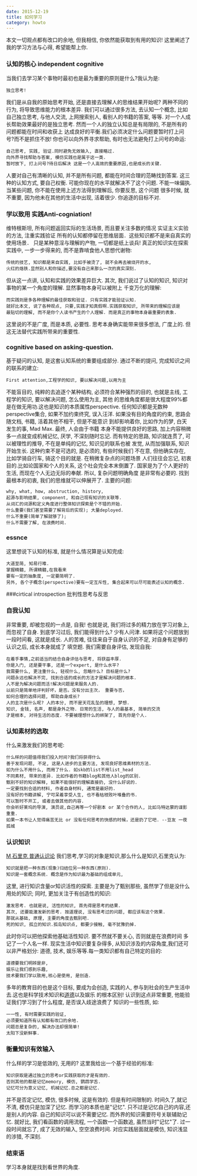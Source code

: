 ```yaml
---
date: 2015-12-19
title: 如何学习
category: howto
---
```

本文一切观点都有改口的余地, 但我相信, 你依然能获取到有用的知识!
这里阐述了我的学习方法与心得, 希望能帮上你.
### 认知的核心 independent cognitive
当我们去学习某个事物时最初也是最为重要的原则是什么?我认为是:

	独立思考!
我们是从自我的原始思考开始, 还是直接去理解人的思维结果开始呢?
两种不同的行为, 将导致思维能力的根本差异.
我们可以通过很多方法, 去认知一个概念, 比如自己独立思考, 与他人交流,
上网搜索别人, 看别人的书籍的答案, 等等. 
对一个人成长帮助效果最好的是独立思考.
然而一个人的独立认知总是有局限的, 不是所有的问题都能在时间和收获上
达成良好的平衡.我们必须决定什么问题要暂时打上问号?而不是抓住不放!
你也可以向外界寻求帮助, 有时也无法避免打上问号的命运:

	自己思考, 实践, 验证.同时避免无效输入, 直接略过.
	向外界寻找帮助与答案, 模仿实践也是属于这一类.
	暂时放下, 打上问号?待日后解决 这是一个人高效的重要原因,也是成长的关键.
人要对自己有清晰的认知, 并不是所有问题, 都能在时间合理的范畴找到答案.
这三种的认知方式, 要自己权衡. 可能你现在的水平就解决不了这个问题.
不能一味偏执. 当某些问题, 你不能在使用上述方法得到理解后, 你要反思, 这个问题
很多时候, 就不重要, 因为他未在其他的生活中出现, 活着很少. 你追逐的目标不对.
### 学以致用 实践Anti-cogniation!
维特根斯坦, 所有问题返回实际的生活场景, 而且要关注多数的情况
实证主义实验的方法, 注重实践验证
所有的认知都停留在思维层面．这些知识都不是来自真实的使用场景．
只是某种意淫与理解的产物, 一切都是纸上谈兵! 真正的知识实在探索实践中,
一步一步得来的, 而不是靠啃食他人思想代谢物:

	传统的技艺, 知识都是来自实践, 比如手被烫了, 就不会再去被烧开的水, 
	火红的烙铁.显然别人和你描述,要没有自己来那么一次的真实深刻. 　
但从这一点讲, 认知和实践的效果差异巨大.
其次, 我们说过了认知的知识, 知识对事物的某一个角度的理解. 显然事物本身可以被附上
千变万化的理解: 

	而实践则是多各种理解的最佳获取和验证. 只有实践才能验证认知.
	就好比本文, 说了各种观点, 只要,实践才知真假啊.实践获取知识, 所带来的理解应该是
	最贴切的理解, 而不是你个人读书产生的个人理解. 而是真正的事物本身最重要的表象.
这里说的不是广度, 而是本质, 必要性. 思考本身确实能带来很多想法, 广度上的.
但这无法替代实践所带来的重要性.
### cognitive based on asking-question.
基于疑问的认知, 是这套认知系统的重要组成部分.
通过不断的提问, 完成知识之间的联系的建立:

	First attention,工程学的知识, 要以解决问题,以用为主
不能盲目的, 纯粹的去追逐个某种结构, 必须符合某种强烈的目的,
也就是主线, 工程学的知识, 要以解决问题, 怎么使用为主, 其他
的思维角度都是很大程度99%都是在做无用功.这也是知识的本质属性perspective.
任何知识都是无数种perspective集合, 如果不加约束终究, 误入汪洋.
如果没有目的角度的约束, 思路会随文档, 书籍, 活着其他不相干, 但是不能意识
到却影响着你, 比如作为的梦, 白天发生的事, Mad Max. 最终, 人会由于书籍
本身不能提供良好的思路, 加上内容稍微多一点就变成机械记忆, 厌学, 不深刻随时忘记.
而有特定的思路, 知识就连贯了, 可以被理性的推导, 不在是单纯的记忆, 知识见的联系也被
发觉, 从而加强联系, 知识开始生长. 这种约束不是可选的, 是必须的, 有些时候我们
不在意, 但他确实存在, 比如学骑自行车, 骑这个目的就是. 在稍微复杂点的问题场景
人们往往会忘记, 初衷目的.比如论国家和个人的关系, 这个社会完全本末倒置了.
国家是为了个人更好的生活, 而现在个人无边无际的奉献. 所以, 复杂问题明确角度
是非常有必要的. 找到最根本的初衷, 我们的思维就可以伸展开了.
主要的问题:

	why, what, how, abstruction, history, 
	起源与影响结果, component, 和自己现有知识的关联等.
	从词汇的词源和定义角度进行整体知识探索是个不错的开始.
	什么重要(我们甚至需要了解背后的实现); 大量deployed. 
	什么不重要(简单了解就够了);
	什么不需要了解, 在浪费时间.
### essnce
这里想说下认知的标准, 就是什么情况算是认知完成:

	大道至简, 知易行难.
	掌握精髓, 所谓精髓,在我看来
	要有一定的抽象度, 一定要简明了.
	另外, 各个子概念(perspective)要有一定互斥性, 集合起来可以尽可能表述认知的概念.
###cirtical introspection 
批判性思考与反思
### 自我认知
非常重要, 却被忽视的一点是, 自我! 也就是说, 我们将过多的精力放在学习对象上,
而忽视了自身. 到底学习过后, 我们能得到什么? 少有人问津.
如果将这个问题放到一段时间看, 这就是成长.
人的苦难, 往往来自于自身认识的不足, 对自身有足够的认识之后, 成长本身就成了
填空题. 我们需要自身评估, 发现自我:

	在着手事情,之前适当的结合自身评估与思考, 将获益丰厚.
	你是入门, 还是要干事, 还是一个expert, 是什么水平?
	我需要什么, 更注重什么, 轻视什么, 忽略什么? 目标是什么?
	问题永远也解决不完, 找到合适的成长的方法才是解决问题的根本.
	人不是为解决问题而活!解决问题是来服务人的.
	以前只是简单地评判好坏，是否。没有分出主次， 重要与否，
	如何合理的选择问题, 帮助自身成长?
	人的主次是什么呢? 人的本分, 而不是天花乱坠的理想, 梦想.
	知识, 金钱, 名声, 都是身外之物. 日常的生活, 与人的最基本, 简单的交流
	才是根本, 对待生活的态度. 不要被理想什么的绑架了, 首先你是个人.
### 认知素材的选取
什么来激发我们的思考呢:

	什么样的问题值得我们投入时间?我们将获得什么
	善于发现问题, 不足, 这是人进步的主要方法, 发现良好思维素材的方法.
	如为什么不用什么, 而用了什么. 如skb的list不用list_head
	不同素材, 带来的差异. 比如作者的书籍blog和其他人blog的区别.
	甄别不好的知识解释, 如果不能很好的理解直接扔, 没什么好说的.
	一定要找到合适的材料, 作者自身材料, 通常是最好的.
	没有好的书籍讲解, 宁可呆着享受人生, 也不看枯枝败叶堆叠的书.
	可以暂时不开工, 或者去做其他的内容. 
	你会听好莱坞的导演, 演员说,自己再等一个好剧本 or 某个合作的人, 比如马特达蒙的谍影重重. 
	如果一本书让人觉得痛苦无比 or 没有任何思考的快感的时候，还是扔了它吧. --豆友 一夜孤城
### 认识知识
[M 石里克 普通认识论](http://book.douban.com/subject/1443472/)
我们思考,学习的对象是知识,那么什么是知识,石里克认为:

	知识就是把一种东西(现象)归结位另一种东西(原则).
	知识是一套概念系统. 概念是作为知识最为基础的组成单元, 
这里, 进行知识含量or知识活性的探索. 主要是为了甄别那些, 虽然学了但是没什么用处的知识;
同时, 更加关注于有创造性的知识:

	激发思考. 也就是说, 活性的知识, 首先得是思考的结果.
	其次, 还要能激发新的思考. 按道理说, 没有思考过的问题, 都应该有这个效果.
	那就从基础, 原理, 主要的角度去甄别吧.
	死的知识, 孤立的知识.孤岛知识点, 都要少接触, 毫不犹豫扔掉.
此时你可以把他探索他基础活性知识. 要不然就不要关心, 否则就是在浪费时间
多记了一个人名一样.
现实生活中知识要复杂得多, 从知识涉及的内容角度,我们还可以非严格划分:
道德, 技术, 娱乐等等.每一类知识都有自己特定的目的:

	道德要我们明辨是非,
	娱乐让我们感到乐趣,
	技术要我们学以致用,核心是使用, 是创造.
多年的教育目的也是这个目标, 要成为会创造, 实践的人, 
参与到社会的生产生活中去.这也是科学技术知识和[道德](http://www.bilibili.com/sp/%E5%8D%97%E6%96%B9%E5%85%AC%E5%9B%AD)以及娱乐
的根本区别! 认识到这点非常重要, 他能验证我们学习到了什么程度, 是否误入歧途浪费了
知识的一些性质, 如:

	一一性, 有时需要实践的验证, 
	必须要知道所有认知都有改口的余地.
	问题总是复杂的, 解决办法却很简单!
	太阳下没新鲜事.
### 衡量知识有效输入
什么样的学习是低效的, 无用的?
这里我给出一个基于经验的标准:

	知识获取是通过独立的思考or实践获取的才是有效的.
	否则其他的都是记忆memory, 模仿, 鹦鹉学舌.
	记忆可分为意义记忆, 机械记忆.总之都是记忆.
并不是否定记忆, 模仿, 很多时候, 这是有效的. 但是有时间限制的.
时间久了,就记不清, 模仿只是加深了记忆. 而学习的本质也是"记忆".
只不过是记忆自己的内容,还是别人的内容. 自己的知识可以说不需要记忆.
而外界的知识需要符号关联辅助记忆.
就好比, 我们看函数的调用流程, 一个函数一个函数追, 虽然当时"记忆"了.
过一段时间就忘了, 成了无效的输入, 空空浪费时间.
对应实践层面就是模仿, 知识浅显的涉猎, 不深刻.
### 结束语
学习本身就是找到看世界的角度. 
